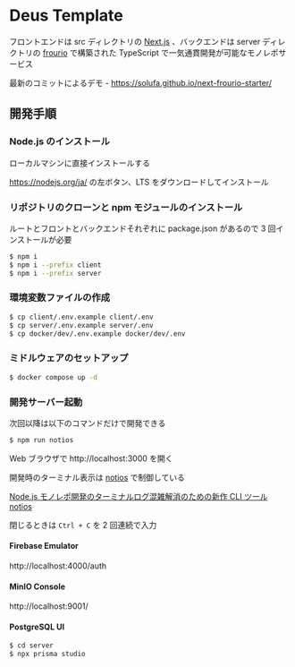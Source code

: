 # Deus Template

フロントエンドは src ディレクトリの [Next.js](https://nextjs.org/) 、バックエンドは server ディレクトリの [frourio](https://frourio.com/) で構築された TypeScript で一気通貫開発が可能なモノレポサービス

最新のコミットによるデモ - https://solufa.github.io/next-frourio-starter/

## 開発手順

### Node.js のインストール

ローカルマシンに直接インストールする

https://nodejs.org/ja/ の左ボタン、LTS をダウンロードしてインストール

### リポジトリのクローンと npm モジュールのインストール

ルートとフロントとバックエンドそれぞれに package.json があるので 3 回インストールが必要

```sh
$ npm i
$ npm i --prefix client
$ npm i --prefix server
```

### 環境変数ファイルの作成

```sh
$ cp client/.env.example client/.env
$ cp server/.env.example server/.env
$ cp docker/dev/.env.example docker/dev/.env
```

### ミドルウェアのセットアップ

```sh
$ docker compose up -d
```

### 開発サーバー起動

次回以降は以下のコマンドだけで開発できる

```sh
$ npm run notios
```

Web ブラウザで http://localhost:3000 を開く

開発時のターミナル表示は [notios](https://github.com/frouriojs/notios) で制御している

[Node.js モノレポ開発のターミナルログ混雑解消のための新作 CLI ツール notios](https://zenn.dev/luma/articles/nodejs-new-cli-tool-notios)

閉じるときは `Ctrl + C` を 2 回連続で入力

#### Firebase Emulator

http://localhost:4000/auth

#### MinIO Console

http://localhost:9001/

#### PostgreSQL UI

```sh
$ cd server
$ npx prisma studio
```
